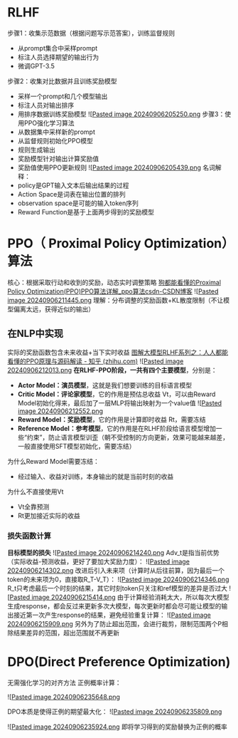 # RLHF

步骤1：收集示范数据（根据问题写示范答案），训练监督规则
+ 从prompt集合中采样prompt
+ 标注人员选择期望的输出行为
+ 微调GPT-3.5

步骤2：收集对比数据并且训练奖励模型
+ 采样一个prompt和几个模型输出
+ 标注人员对输出排序
+ 用排序数据训练奖励模型
![[Pasted image 20240906205250.png](image/Pasted%20image%2020240906205250.png)
步骤3：使用PPO强化学习算法
+ 从数据集中采样新的prompt
+ 从监督规则初始化PPO模型
+ 规则生成输出
+ 奖励模型针对输出计算奖励值
+ 奖励值使用PPO更新规则
![[Pasted image 20240906205439.png](image/Pasted%20image%2020240906205439.png)
名词解释：
+ policy是GPT输入文本后输出结果的过程
+ Action Space是词表在输出位置的排列
+ observation space是可能的输入token序列
+ Reward Function是基于上面两步得到的奖励模型

# PPO（ Proximal Policy Optimization）算法
核心：根据采取行动和收到的奖励，动态实时调整策略
[狗都能看懂的Proximal Policy Optimization(PPO)PPO算法详解_ppo算法csdn-CSDN博客](https://blog.csdn.net/weixin_42392454/article/details/140641453)
![[Pasted image 20240906211445.png](image/Pasted%20image%2020240906211445.png)
理解：分布调整的奖励函数+KL散度限制（不让模型偏离太远，获得近似的输出）

## 在NLP中实现
实际的奖励函数包含未来收益+当下实时收益
[图解大模型RLHF系列之：人人都能看懂的PPO原理与源码解读 - 知乎 (zhihu.com)](https://zhuanlan.zhihu.com/p/677607581)
![[Pasted image 20240906212013.png](image/Pasted%20image%2020240906212013.png)
**在RLHF-PPO阶段，一共有四个主要模型**，分别是：  

- **Actor Model：演员模型**，这就是我们想要训练的目标语言模型
- **Critic Model：评论家模型**，它的作用是预估总收益 Vt，可以由Reward Model初始化得来，最后加了一层MLP将输出映射为一个value值 ![[Pasted image 20240906212552.png](image/Pasted%20image%2020240906212552.png)
- **Reward Model：奖励模型**，它的作用是计算即时收益 Rt，需要冻结
- **Reference Model：参考模型**，它的作用是在RLHF阶段给语言模型增加一些“约束”，防止语言模型训歪（朝不受控制的方向更新，效果可能越来越差，一般直接使用SFT模型初始化，需要冻结）

为什么Reward Model需要冻结：
+ 经过输入、收益对训练，本身输出的就是当前时刻的收益

为什么不直接使用Vt
+ Vt全靠预测
+ Rt更加接近实际的收益

### 损失函数计算

**目标模型的损失**
![[Pasted image 20240906214240.png](image/Pasted%20image%2020240906214240.png)
Adv_t是指当前优势（实际收益-预测收益，更好了要加大奖励力度）：
![[Pasted image 20240906214302.png](image/Pasted%20image%2020240906214302.png)
改进后引入未来项（计算时从后往前算，因为最后一个token的未来项为0，直接取R_T-V_T）：
![[Pasted image 20240906214346.png](image/Pasted%20image%2020240906214346.png)
R_t只考虑最后一个时刻的结果，其它时刻token只关注和ref模型的差异是否过大
![[Pasted image 20240906215414.png](image/Pasted%20image%2020240906215414.png)
由于计算经验消耗太大，所以每次大模型生成response，都会反过来更新多次大模型，每次更新时都会尽可能让模型的输出接近第一次产生response的结果，避免经验重复计算：
![[Pasted image 20240906215909.png](image/Pasted%20image%2020240906215909.png)
另外为了防止超出范围，会进行裁剪，限制范围两个P相除结果差异的范围，超出范围就不再更新

# DPO(Direct Preference Optimization)

无需强化学习的对齐方法
正例概率计算：

![[Pasted image 20240906235648.png](image/Pasted%20image%2020240906235648.png)

DPO本质是使得正例的期望最大化：
![[Pasted image 20240906235809.png](image/Pasted%20image%2020240906235809.png)

![[Pasted image 20240906235924.png](image/Pasted%20image%2020240906235924.png)
即将学习得到的奖励替换为正例的概率
